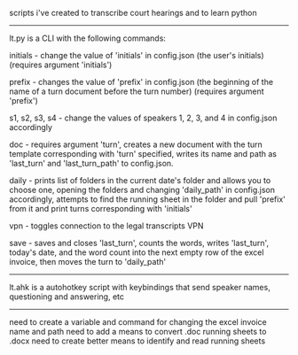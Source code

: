 scripts i've created to transcribe court hearings and to learn python

---

lt.py is a CLI with the following commands:

initials - change the value of 'initials' in config.json (the user's initials) (requires argument 'initials')

prefix - changes the value of 'prefix' in config.json (the beginning of the name of a turn document before the turn number) (requires argument 'prefix')

s1, s2, s3, s4 - change the values of speakers 1, 2, 3, and 4 in config.json accordingly

doc - requires argument 'turn', creates a new document with the turn template corresponding with 'turn' specified, writes its name and path as 'last_turn' and 'last_turn_path' to config.json.

daily - prints list of folders in the current date's folder and allows you to choose one, opening the folders and changing 'daily_path' in config.json accordingly, attempts to find the running sheet in the folder and pull 'prefix' from it and print turns corresponding with 'initials'

vpn - toggles connection to the legal transcripts VPN

save - saves and closes 'last_turn', counts the words, writes 'last_turn', today's date, and the word count into the next empty row of the excel invoice, then moves the turn to 'daily_path'

---

lt.ahk is a autohotkey script with keybindings that send speaker names, questioning and answering, etc

---

need to create a variable and command for changing the excel invoice name and path
need to add a means to convert .doc running sheets to .docx
need to create better means to identify and read running sheets